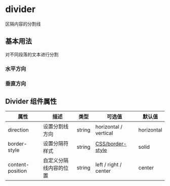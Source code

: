 # divider

区隔内容的分割线

## 基本用法

对不同段落的文本进行分割

### 水平方向

<DividerH />

### 垂直方向

<DividerV />

## Divider 组件属性

| 属性             | 描述                   | 类型   | 可选值                                                                            | 默认值     |
| ---------------- | ---------------------- | ------ | --------------------------------------------------------------------------------- | ---------- |
| direction        | 设置分割线方向         | string | horizontal / vertical                                                             | horizontal |
| border-style     | 设置分隔符样式         | string | [CSS/border-style](https://developer.mozilla.org/zh-CN/docs/Web/CSS/border-style) | solid      |
| content-position | 自定义分隔线内容的位置 | string | left / right / center                                                             | center     |
